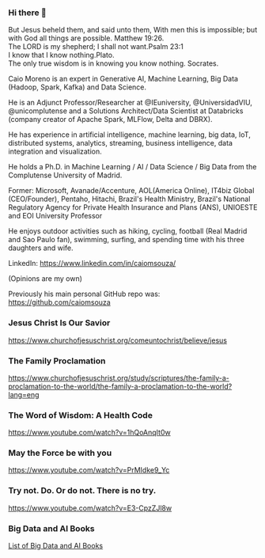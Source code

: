 ### Hi there 👋

But Jesus beheld them, and said unto them, With men this is impossible; but with God all things are possible. Matthew 19:26.<BR>
The LORD is my shepherd; I shall not want.Psalm 23:1<BR>
I know that I know nothing.Plato.<BR>
The only true wisdom is in knowing you know nothing. Socrates.<BR>


Caio Moreno is an expert in Generative AI, Machine Learning, Big Data (Hadoop, Spark, Kafka) and Data Science.

He is an Adjunct Professor/Researcher at @IEuniversity, @UniversidadVIU, @unicomplutense and a Solutions Architect/Data Scientist at Databricks (company creator of Apache Spark, MLFlow, Delta and DBRX). 

He has experience in artificial intelligence, machine learning, big data, IoT, distributed systems, analytics, streaming, business intelligence, data integration and visualization.

He holds a Ph.D. in Machine Learning / AI / Data Science / Big Data from the Complutense University of Madrid.

Former: Microsoft, Avanade/Accenture, AOL(America Online), IT4biz Global (CEO/Founder), Pentaho, Hitachi, Brazil's Health Ministry, Brazil's National Regulatory Agency for Private Health Insurance and Plans (ANS), UNIOESTE and EOI University Professor

He enjoys outdoor activities such as hiking, cycling, football (Real Madrid and Sao Paulo fan), swimming, surfing, and spending time with his three daughters and wife.

LinkedIn: https://www.linkedin.com/in/caiomsouza/

(Opinions are my own)

Previously his main personal GitHub repo was: https://github.com/caiomsouza

### Jesus Christ Is Our Savior
https://www.churchofjesuschrist.org/comeuntochrist/believe/jesus

### The Family Proclamation
https://www.churchofjesuschrist.org/study/scriptures/the-family-a-proclamation-to-the-world/the-family-a-proclamation-to-the-world?lang=eng

### The Word of Wisdom: A Health Code
https://www.youtube.com/watch?v=1hQoAnqIt0w<BR>

### May the Force be with you
https://www.youtube.com/watch?v=PrMIdke9_Yc

### Try not. Do. Or do not. There is no try.
https://www.youtube.com/watch?v=E3-CpzZJl8w

### Big Data and AI Books
[List of Big Data and AI Books](https://github.com/drcaiomoreno/books)


<!--
**drcaiomoreno/drcaiomoreno** is a ✨ _special_ ✨ repository because its `README.md` (this file) appears on your GitHub profile.

Here are some ideas to get you started:

- 🔭 I’m currently working on ...
- 🌱 I’m currently learning ...
- 👯 I’m looking to collaborate on ...
- 🤔 I’m looking for help with ...
- 💬 Ask me about ...
- 📫 How to reach me: ...
- 😄 Pronouns: ...
- ⚡ Fun fact: ...
-->
